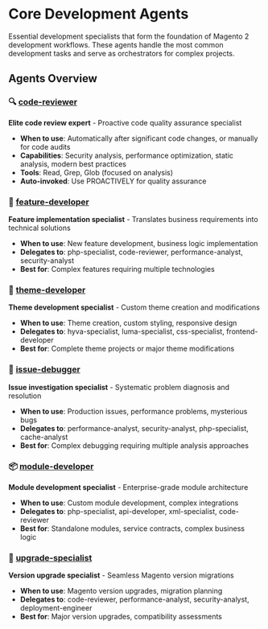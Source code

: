 # Core Development Agents

Essential development specialists that form the foundation of Magento 2 development workflows. These agents handle the most common development tasks and serve as orchestrators for complex projects.

## Agents Overview

### 🔍 [code-reviewer](./code-reviewer.md)
**Elite code review expert** - Proactive code quality assurance specialist
- **When to use**: Automatically after significant code changes, or manually for code audits
- **Capabilities**: Security analysis, performance optimization, static analysis, modern best practices
- **Tools**: Read, Grep, Glob (focused on analysis)
- **Auto-invoked**: Use PROACTIVELY for quality assurance

### 🚀 [feature-developer](./feature-developer.md)
**Feature implementation specialist** - Translates business requirements into technical solutions
- **When to use**: New feature development, business logic implementation
- **Delegates to**: php-specialist, code-reviewer, performance-analyst, security-analyst
- **Best for**: Complex features requiring multiple technologies

### 🎨 [theme-developer](./theme-developer.md)
**Theme development specialist** - Custom theme creation and modifications
- **When to use**: Theme creation, custom styling, responsive design
- **Delegates to**: hyva-specialist, luma-specialist, css-specialist, frontend-developer
- **Best for**: Complete theme projects or major theme modifications

### 🐛 [issue-debugger](./issue-debugger.md)
**Issue investigation specialist** - Systematic problem diagnosis and resolution
- **When to use**: Production issues, performance problems, mysterious bugs
- **Delegates to**: performance-analyst, security-analyst, php-specialist, cache-analyst
- **Best for**: Complex debugging requiring multiple analysis approaches

### 📦 [module-developer](./module-developer.md)
**Module development specialist** - Enterprise-grade module architecture
- **When to use**: Custom module development, complex integrations
- **Delegates to**: php-specialist, api-developer, xml-specialist, code-reviewer
- **Best for**: Standalone modules, service contracts, complex business logic

### 🔄 [upgrade-specialist](./upgrade-specialist.md)
**Version upgrade specialist** - Seamless Magento version migrations
- **When to use**: Magento version upgrades, migration planning
- **Delegates to**: code-reviewer, performance-analyst, security-analyst, deployment-engineer
- **Best for**: Major version upgrades, compatibility assessments

